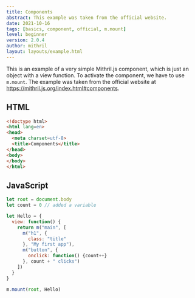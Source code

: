 ```yaml
---
title: Components
abstract: This example was taken from the official website.
date: 2021-10-16
tags: [basics, component, official, m.mount]
level: beginner
version: 2.0.4
author: mithril
layout: layouts/example.html
---
```


This is an example of a very simple Mithril.js component, which is just an object with a view function.
To activate the component, we have to use `m.mount`.
The example was taken from the official website at <https://mithril.js.org/index.html#components>.

## HTML

~~~html
<!doctype html>
<html lang=en>
<head>
  <meta charset=utf-8>
  <title>Components</title>
</head>
<body>
</body>
</html>
~~~

## JavaScript

~~~js
let root = document.body
let count = 0 // added a variable

let Hello = {
  view: function() {
    return m("main", [
      m("h1", {
        class: "title"
      }, "My first app"),
      m("button", {
        onclick: function() {count++}
      }, count + " clicks")
    ])
  }
}

m.mount(root, Hello)
~~~
